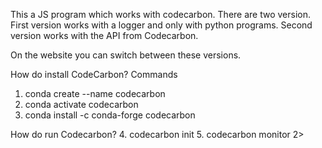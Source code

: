 This a JS program which works with codecarbon.
There are two version.
First version works with a logger and only with python programs.
Second version works with the API from Codecarbon.

On the website you can switch between these versions.

How do install CodeCarbon?
Commands
1. conda create --name codecarbon
2. conda activate codecarbon
3. conda install -c conda-forge codecarbon

How do run Codecarbon?
4. codecarbon init
5. codecarbon monitor 2> <Path To ProjectCodecarbon-Javascript-Program File>
